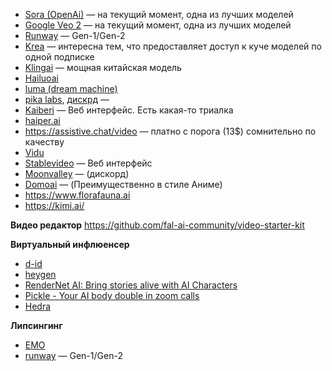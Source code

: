 - [Sora (OpenAi)](https://sora.com) — на текущий момент, одна из лучших моделей
- [Google Veo 2](https://deepmind.google/technologies/veo/veo-2/) — на текущий момент, одна из лучших моделей
- [Runway](https://runwayml.com/) — Gen-1/Gen-2
- [Krea](https://www.krea.ai/) — интересна тем, что предоставляет доступ к куче моделей по одной подписке
- [Klingai](https://klingai.com/) — мощная китайская модель
- [Hailuoai](https://hailuoai.video/) 
- [luma (dream machine)](https://lumalabs.ai/dream-machine/creations)
- [pika labs](https://www.pika.art/), [дискрд](https://discord.gg/pika) — 
- [Kaiberi](https://kaiber.ai) — Веб интерфейс. Есть какая-то триалка
- [haiper.ai](https://haiper.ai/)
- https://assistive.chat/video — платно с порога (13$) сомнительно по качеству
- [Vidu](https://www.vidu.studio/)
- [Stablevideo](https://www.stablevideo.com/) — Веб интерфейс
- [Moonvalley](https://moonvalley.ai/ ) — (дискорд)
- [Domoai](https://domoai.app/) — (Преимущественно в стиле Аниме)
- https://www.florafauna.ai
- https://kimi.ai/ 


**Видео редактор**
https://github.com/fal-ai-community/video-starter-kit



**Виртуальный инфлюенсер**
- [d-id](https://www.d-id.com/)
- [heygen](https://heygen.com)
- [RenderNet AI: Bring stories alive with AI Characters](https://rendernet.ai/)
- [Pickle - Your AI body double in zoom calls](https://getpickle.ai/)
- [Hedra](https://www.hedra.com/)

**Липсингинг**
- [EMO](https://humanaigc.github.io/emote-portrait-alive/)
- [runway](https://runwayml.com/) — Gen-1/Gen-2


